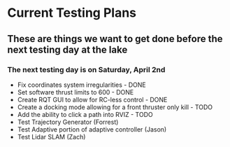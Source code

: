 # **Current Testing Plans**

## These are things we want to get done before the next testing day at the lake
### The next testing day is on Saturday, April 2nd 
* Fix coordinates system irregularities - DONE
* Set software thrust limits to 600 - DONE
* Create RQT GUI to allow for RC-less control - DONE
* Create a docking mode allowing for a front thruster only kill - TODO
* Add the ability to click a path into RVIZ - TODO
* Test Trajectory Generator (Forrest)
* Test Adaptive portion of adaptive controller (Jason)
* Test Lidar SLAM (Zach)